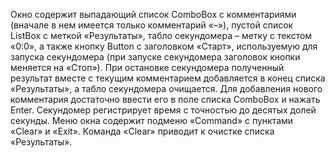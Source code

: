  Окно содержит выпадающий список ComboBox с комментариями (вначале в нем имеется только комментарий «–»), пустой список ListBox с меткой «Результаты», табло секундомера – метку с текстом «0:0», а также кнопку Button с заголовком «Старт», используемую для запуска секундомера (при запуске секундомера заголовок кнопки меняется на «Стоп»). 
При остановке секундомера полученный результат вместе с текущим комментарием добавляется в конец списка «Результаты», а табло секундомера очищается. Для добавления нового комментария достаточно ввести его в поле списка ComboBox и нажать Enter. Секундомер регистрирует время с точностью до десятых долей секунды. Меню окна содержит подменю «Command» с пунктами «Clear» и «Exit». Команда «Clear» приводит к очистке списка «Результаты».
